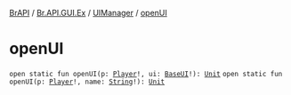 [BrAPI](../../index.md) / [Br.API.GUI.Ex](../index.md) / [UIManager](index.md) / [openUI](./open-u-i.md)

# openUI

`open static fun openUI(p: `[`Player`](https://hub.spigotmc.org/javadocs/spigot/org/bukkit/entity/Player.html)`!, ui: `[`BaseUI`](../-base-u-i/index.md)`!): `[`Unit`](https://kotlinlang.org/api/latest/jvm/stdlib/kotlin/-unit/index.html)
`open static fun openUI(p: `[`Player`](https://hub.spigotmc.org/javadocs/spigot/org/bukkit/entity/Player.html)`!, name: `[`String`](https://kotlinlang.org/api/latest/jvm/stdlib/kotlin/-string/index.html)`!): `[`Unit`](https://kotlinlang.org/api/latest/jvm/stdlib/kotlin/-unit/index.html)